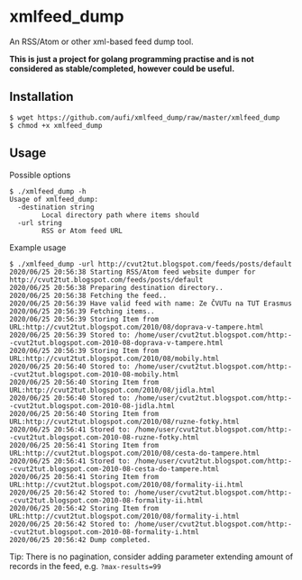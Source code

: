# xmlfeed_dump

An RSS/Atom or other xml-based feed dump tool.

**This is just a project for golang programming practise and is not considered as stable/completed, however could be useful.**

## Installation

```
$ wget https://github.com/aufi/xmlfeed_dump/raw/master/xmlfeed_dump
$ chmod +x xmlfeed_dump
```

## Usage

Possible options

```
$ ./xmlfeed_dump -h
Usage of xmlfeed_dump:
  -destination string
        Local directory path where items should
  -url string
        RSS or Atom feed URL
```

Example usage

```
$ ./xmlfeed_dump -url http://cvut2tut.blogspot.com/feeds/posts/default
2020/06/25 20:56:38 Starting RSS/Atom feed website dumper for http://cvut2tut.blogspot.com/feeds/posts/default
2020/06/25 20:56:38 Preparing destination directory..
2020/06/25 20:56:38 Fetching the feed..
2020/06/25 20:56:39 Have valid feed with name: Ze ČVUTu na TUT Erasmus
2020/06/25 20:56:39 Fetching items..
2020/06/25 20:56:39 Storing Item from URL:http://cvut2tut.blogspot.com/2010/08/doprava-v-tampere.html
2020/06/25 20:56:39 Stored to: /home/user/cvut2tut.blogspot.com/http:--cvut2tut.blogspot.com-2010-08-doprava-v-tampere.html
2020/06/25 20:56:39 Storing Item from URL:http://cvut2tut.blogspot.com/2010/08/mobily.html
2020/06/25 20:56:40 Stored to: /home/user/cvut2tut.blogspot.com/http:--cvut2tut.blogspot.com-2010-08-mobily.html
2020/06/25 20:56:40 Storing Item from URL:http://cvut2tut.blogspot.com/2010/08/jidla.html
2020/06/25 20:56:40 Stored to: /home/user/cvut2tut.blogspot.com/http:--cvut2tut.blogspot.com-2010-08-jidla.html
2020/06/25 20:56:40 Storing Item from URL:http://cvut2tut.blogspot.com/2010/08/ruzne-fotky.html
2020/06/25 20:56:41 Stored to: /home/user/cvut2tut.blogspot.com/http:--cvut2tut.blogspot.com-2010-08-ruzne-fotky.html
2020/06/25 20:56:41 Storing Item from URL:http://cvut2tut.blogspot.com/2010/08/cesta-do-tampere.html
2020/06/25 20:56:41 Stored to: /home/user/cvut2tut.blogspot.com/http:--cvut2tut.blogspot.com-2010-08-cesta-do-tampere.html
2020/06/25 20:56:41 Storing Item from URL:http://cvut2tut.blogspot.com/2010/08/formality-ii.html
2020/06/25 20:56:42 Stored to: /home/user/cvut2tut.blogspot.com/http:--cvut2tut.blogspot.com-2010-08-formality-ii.html
2020/06/25 20:56:42 Storing Item from URL:http://cvut2tut.blogspot.com/2010/08/formality-i.html
2020/06/25 20:56:42 Stored to: /home/user/cvut2tut.blogspot.com/http:--cvut2tut.blogspot.com-2010-08-formality-i.html
2020/06/25 20:56:42 Dump completed.
```

Tip: There is no pagination, consider adding parameter extending amount of records in the feed, e.g. ```?max-results=99```
